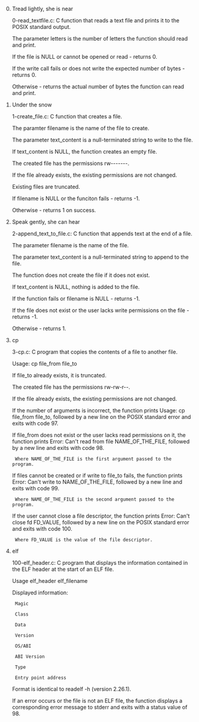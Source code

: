 0. Tread lightly, she is near

    0-read_textfile.c: C function that reads a text file and prints it to the POSIX standard output.

    The parameter letters is the number of letters the function should read and print.

    If the file is NULL or cannot be opened or read - returns 0.

    If the write call fails or does not write the expected number of bytes - returns 0.

    Otherwise - returns the actual number of bytes the function can read and print.



1. Under the snow

    1-create_file.c: C function that creates a file.

    The paramter filename is the name of the file to create.

    The parameter text_content is a null-terminated string to write to the file.

    If text_content is NULL, the function creates an empty file.

    The created file has the permissions rw-------.

    If the file already exists, the existing permissions are not changed.

    Existing files are truncated.

    If filename is NULL or the funciton fails - returns -1.

    Otherwise - returns 1 on success.



2. Speak gently, she can hear

    2-append_text_to_file.c: C function that appends text at the end of a file.

    The parameter filename is the name of the file.

    The parameter text_content is a null-terminated string to append to the file.

    The function does not create the file if it does not exist.

    If text_content is NULL, nothing is added to the file.

    If the function fails or filename is NULL - returns -1.

    If the file does not exist or the user lacks write permissions on the file - returns -1.

    Otherwise - returns 1.



3. cp

    3-cp.c: C program that copies the contents of a file to another file.

    Usage: cp file_from file_to

    If file_to already exists, it is truncated.

    The created file has the permissions rw-rw-r--.

    If the file already exists, the existing permissions are not changed.

    If the number of arguments is incorrect, the function prints Usage: cp file_from file_to, followed by a new line on the POSIX standard error and exits with code 97.

    If file_from does not exist or the user lacks read permissions on it, the function prints Error: Can't read from file NAME_OF_THE_FILE, followed by a new line and exits with code 98.

        Where NAME_OF_THE_FILE is the first argument passed to the program.

    If files cannot be created or if write to file_to fails, the function prints Error: Can't write to NAME_OF_THE_FILE, followed by a new line and exits with code 99.

        Where NAME_OF_THE_FILE is the second argument passed to the program.

    If the user cannot close a file descriptor, the function prints Error: Can't close fd FD_VALUE, followed by a new line on the POSIX standard error and exits with code 100.

        Where FD_VALUE is the value of the file descriptor.



4. elf

    100-elf_header.c: C program that displays the information contained in the ELF header at the start of an ELF file.

    Usage elf_header elf_filename

    Displayed information:

        Magic

        Class

        Data

        Version

        OS/ABI

        ABI Version

        Type

        Entry point address

    Format is identical to readelf -h (version 2.26.1).

    If an error occurs or the file is not an ELF file, the function displays a corresponding error message to stderr and exits with a status value of 98.
